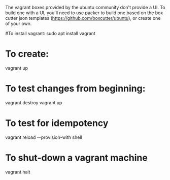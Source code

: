 The vagrant boxes provided by the ubuntu community don't provide a UI.
To build one with a UI, you'll need to use packer to build one based on 
the box cutter json templates (https://github.com/boxcutter/ubuntu),
or create one of your own.

#To install vagrant:
sudo apt install vagrant

# To create:
vagrant up

# To test changes from beginning:
vagrant destroy
vagrant up

# To test for idempotency
vagrant reload --provision-with shell

# To shut-down a vagrant machine
vagrant halt
